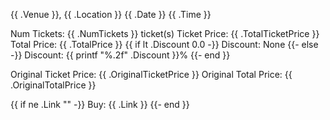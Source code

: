 {{ .Venue }}, {{ .Location }}
{{ .Date }} {{ .Time }}

Num Tickets: {{ .NumTickets }} ticket(s)
Ticket Price: {{ .TotalTicketPrice }}
Total Price: {{ .TotalPrice }}
{{ if lt .Discount 0.0 -}}
Discount: None
{{- else -}}
Discount: {{ printf "%.2f" .Discount }}%
{{- end }}

Original Ticket Price: {{ .OriginalTicketPrice }}
Original Total Price: {{ .OriginalTotalPrice }}

{{ if ne .Link "" -}}
Buy: {{ .Link }}
{{- end }}
